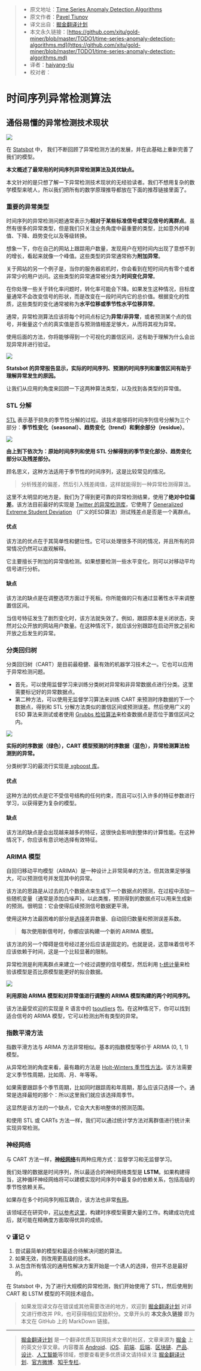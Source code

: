 > * 原文地址：[Time Series Anomaly Detection Algorithms](https://blog.statsbot.co/time-series-anomaly-detection-algorithms-1cef5519aef2)
> * 原文作者：[Pavel Tiunov](https://blog.statsbot.co/@pavel_61844?source=post_header_lockup)
> * 译文出自：[掘金翻译计划](https://github.com/xitu/gold-miner)
> * 本文永久链接：[https://github.com/xitu/gold-miner/blob/master/TODO1/time-series-anomaly-detection-algorithms.md](https://github.com/xitu/gold-miner/blob/master/TODO1/time-series-anomaly-detection-algorithms.md)
> * 译者：[haiyang-tju](https://github.com/haiyang-tju)
> * 校对者：
> 
# 时间序列异常检测算法

## 通俗易懂的异常检测技术现状

![](https://cdn-images-1.medium.com/max/2000/1*qEzJ59vRB2ZcweOmb_wUEQ.png)

在 [Statsbot](https://statsbot.co/product/predictions?utm_source=blog&utm_medium=article&utm_campaign=anomaly) 中， 我们不断回顾了异常检测方法的发展，并在此基础上重新完善了我们的模型。

**本文概述了最常用的时间序列异常检测算法及其优缺点。**

本文针对的是只想了解一下异常检测技术现状的无经验读者。我们不想用复杂的数学模型来唬人，所以我们把所有的数学原理推导都放在下面的推荐链接里面了。

### 重要的异常类型

时间序列的异常检测问题通常表示为**相对于某些标准信号或常见信号的离群点**。虽然有很多的异常类型，但是我们只关注业务角度中最重要的类型，比如意外的峰值、下降、趋势变化以及等级转换。

想象一下，你在自己的网站上跟踪用户数量，发现用户在短时间内出现了意想不到的增长，看起来就像一个峰值。这些类型的异常通常称为**附加异常**。

关于网站的另一个例子是，当你的服务器宕机时，你会看到在短时间内有零个或者非常少的用户访问。这些类型的异常通常被分类为**时间变化异常**。

在你处理一些关于转化率问题时，转化率可能会下降。如果发生这种情况，目标度量通常不会改变信号的形状，而是改变在一段时间内它的总价值。根据变化的性质，这些类型的变化通常被称为**水平位移或季节性水平位移异常**。

通常，异常检测算法应该将每个时间点标记为**异常/非异常**，或者预测某个点的信号，并衡量这个点的真实值是否与预测值相差足够大，从而将其视为异常。

使用后面的方法，你将能够得到一个可视化的置信区间，这有助于理解为什么会出现异常并进行验证。

![](https://cdn-images-1.medium.com/max/800/0*fqbaGrJPO3r4oxPp.)

**Statsbot 的异常报告显示，实际的时间序列、预测的时间序列和置信区间有助于理解异常发生的原因。**

让我们从应用的角度来回顾一下这两种算法类型，以及找到各类型的异常值。

### STL 分解

[STL](http://www.wessa.net/download/stl.pdf)  表示基于损失的季节性分解的过程。该技术能够将时间序列信号分解为三个部分：**季节性变化（seasonal）、趋势变化（trend）和剩余部分（residue）**。

![](https://cdn-images-1.medium.com/max/800/0*iQLAfspSh9nC8QDG.)

**由上到下依次为：原始时间序列和使用 STL 分解得到的季节变化部分、趋势变化部分以及残差部分。**

顾名思义，这种方法适用于季节性的时间序列，这是比较常见的情况。

> 分析残差的偏差，然后引入残差阈值，这样就能得到一种异常检测得算法。

这里不太明显的地方是，我们为了得到更可靠的异常检测结果，使用了**绝对中位偏差**。该方法目前最好的实现是 [Twitter 的异常检测库](https://github.com/twitter/AnomalyDetection)，它使用了 [Generalized Extreme Student Deviation](http://www.itl.nist.gov/div898/handbook/eda/section3/eda35h3.htm) （广义的ESD算法）测试残差点是否是一个离群点。

#### 优点

该方法的优点在于其简单性和健壮性。它可以处理很多不同的情况，并且所有的异常情况仍然可以直观解释。

它主要擅长于附加的异常值检测。如果想要检测一些水平变化，则可以对移动平均信号进行分析。

#### 缺点

该方法的缺点是在调整选项方面过于死板。你所能做的只有通过显著性水平来调整置信区间。

当信号特征发生了剧烈变化时，该方法就失效了。例如，跟踪原本是关闭状态，突然对公众开放的网站用户数量。在这种情况下，就应该分别跟踪在启动开放之前和开放之后发生的异常。

### 分类回归树

分类回归树（CART）是目前最稳健、最有效的机器学习技术之一。它也可以应用于异常检测问题。

*   首先，可以使用监督学习来训练分类树对异常和非异常数据点进行分类。这里需要标记好的异常数据点。
*   第二种方法，可以使用无监督学习算法来训练 CART 来预测时序数据的下一个数据点，得到和 STL 分解方法类似的置信区间或预测误差。然后使用广义的 ESD 算法来测试或者使用 [Grubbs 检验算法](https://en.wikipedia.org/wiki/Grubbs%27_test_for_outliers)来检查数据点是否位于置信区间之内。

![](https://cdn-images-1.medium.com/max/800/0*iBR-rqL2_o2EkhAs.)

**实际的时序数据（绿色），CART 模型预测的时序数据（蓝色），异常检测算法检测到的异常。**

分类树学习的最流行实现是[ xgboost 库](https://github.com/dmlc/xgboost)。

#### 优点

这种方法的优点是它不受信号结构的任何约束，而且可以引入许多的特征参数进行学习，以获得更为复杂的模型。

#### 缺点

该方法的缺点是会出现越来越多的特征，这很快会影响到整体的计算性能。在这种情况下，你应该有意识地选择有效特征。

### ARIMA 模型

自回归移动平均模型（ARIMA）是一种设计上非常简单的方法，但其效果足够强大，可以预测信号并发现其中的异常。

该方法的思路是从过去的几个数据点来生成下一个数据点的预测，在过程中添加一些随机变量（通常是添加白噪声）。以此类推，预测得到的数据点可以用来生成新的预测。很明显：它会使得后续预测信号数据更平滑。

使用这种方法最困难的部分是[选择](https://en.wikipedia.org/wiki/Box%E2%80%93Jenkins_method)差异数量、自动回归数量和预测误差系数。

> **每次使用新信号时，你都应该构建一个新的 ARIMA 模型。**

该方法的另一个障碍是信号经过差分后应该是固定的。也就是说，这意味着信号不应该依赖于时间，这是一个比较显著的限制。

异常检测是利用离群点来建立一个经过调整的信号模型，然后利用 [t-统计量](https://en.wikipedia.org/wiki/T-statistic)来检验该模型是否比原模型能更好的拟合数据。

![](https://cdn-images-1.medium.com/max/800/0*ObqneGx8Dcla8biC.)

**利用原始 ARIMA 模型和对异常值进行调整的 ARIMA 模型构建的两个时间序列。**

该方法最受欢迎的实现是 R 语言中的 [tsoutliers](https://cran.r-project.org/web/packages/tsoutliers/tsoutliers.pdf) 包。在这种情况下，你可以找到适合信号的 ARIMA 模型，它可以检测出所有类型的异常。

### 指数平滑方法

指数平滑方法与 ARIMA 方法非常相似。基本的指数模型等价于 ARIMA (0, 1, 1) 模型。

从异常检测的角度来看，最有趣的方法是  [Holt-Winters 季节性方法](https://www.otexts.org/fpp/7/5)。该方法需要定义季节性周期，比如周、月、年等等。

如果需要跟踪多个季节周期，比如同时跟踪周和年周期，那么应该只选择一个。通常是选择最短的那个：所以这里我们就应该选择周季节。

这显然是该方法的一个缺点，它会大大影响整体的预测范围。

和使用 STL 或 CARTs 方法一样，我们可以通过统计学方法对离群值进行统计来实现异常检测。

### 神经网络

与 CART 方法一样，[**神经网络**](https://blog.statsbot.co/neuralnetworks-forbeginners-d99f2235efca)有两种应用方式：监督学习和无监督学习。

我们处理的数据是时间序列，所以最适合的神经网络类型是 **LSTM**。如果构建得当，这种循环神经网络将可以建模实现时间序列中最复杂的依赖关系，包括高级的季节性依赖关系。

如果存在多个时间序列相互耦合，该方法也非常[有用](https://arxiv.org/pdf/1602.07109.pdf)。

该领域还在研究中，[可以参考这里](https://www.elen.ucl.ac.be/edings/esann/esannpdf/es2015-56.pdf)，构建时序模型需要大量的工作。构建成功完成后，就可能在精确度方面取得优异的成绩。

### 💡 谨记 💡

1.  尝试最简单的模型和最适合待解决问题的算法。
2.  如果无效，则改用更高级的技术。
3.  从包含所有情况的通用性解决方案开始是一个诱人的选择，但并不总是最好的。

在 Statsbot 中，为了进行大规模的异常检测，我们开始使用了 STL，然后使用到 CART 和 LSTM 模型的不同技术组合。

> 如果发现译文存在错误或其他需要改进的地方，欢迎到 [掘金翻译计划](https://github.com/xitu/gold-miner) 对译文进行修改并 PR，也可获得相应奖励积分。文章开头的 **本文永久链接** 即为本文在 GitHub 上的 MarkDown 链接。


---

> [掘金翻译计划](https://github.com/xitu/gold-miner) 是一个翻译优质互联网技术文章的社区，文章来源为 [掘金](https://juejin.im) 上的英文分享文章。内容覆盖 [Android](https://github.com/xitu/gold-miner#android)、[iOS](https://github.com/xitu/gold-miner#ios)、[前端](https://github.com/xitu/gold-miner#前端)、[后端](https://github.com/xitu/gold-miner#后端)、[区块链](https://github.com/xitu/gold-miner#区块链)、[产品](https://github.com/xitu/gold-miner#产品)、[设计](https://github.com/xitu/gold-miner#设计)、[人工智能](https://github.com/xitu/gold-miner#人工智能)等领域，想要查看更多优质译文请持续关注 [掘金翻译计划](https://github.com/xitu/gold-miner)、[官方微博](http://weibo.com/juejinfanyi)、[知乎专栏](https://zhuanlan.zhihu.com/juejinfanyi)。
